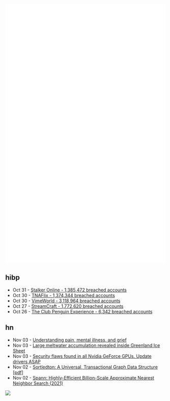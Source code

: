 ![Metrics](https://raw.githubusercontent.com/phixion/phixion/master/metrics.svg)

## hibp

<!--
for https://github.com/phixion/phixion/blob/main/.github/workflows/feeds.yml
-->
<!--START_SECTION:haveibeenpwnd-->
- Oct 31 - [Stalker Online - 1,385,472 breached accounts](https://haveibeenpwned.com/PwnedWebsites#StalkerOnline)
- Oct 30 - [TNAFlix - 1,374,344 breached accounts](https://haveibeenpwned.com/PwnedWebsites#TNAFlix)
- Oct 30 - [VimeWorld - 3,118,964 breached accounts](https://haveibeenpwned.com/PwnedWebsites#VimeWorld)
- Oct 27 - [StreamCraft - 1,772,620 breached accounts](https://haveibeenpwned.com/PwnedWebsites#StreamCraft)
- Oct 26 - [The Club Penguin Experience - 6,342 breached accounts](https://haveibeenpwned.com/PwnedWebsites#TheClubPenguinExperience)
<!--END_SECTION:haveibeenpwnd-->

## hn

<!--
for https://github.com/phixion/phixion/blob/main/.github/workflows/feeds.yml
-->
<!--START_SECTION:hn-->
- Nov 03 - [Understanding pain, mental illness, and grief](https://dhruvmethi.substack.com/p/understanding-pain-mental-illness)
- Nov 03 - [Large meltwater accumulation revealed inside Greenland Ice Sheet](https://phys.org/news/2024-10-large-meltwater-accumulation-revealed-greenland.html)
- Nov 03 - [Security flaws found in all Nvidia GeForce GPUs. Update drivers ASAP](https://www.pcworld.com/article/2504035/security-flaws-found-in-all-nvidia-geforce-gpus-update-drivers-asap.html)
- Nov 02 - [Sortledton: A Universal, Transactional Graph Data Structure [pdf]](https://www.vldb.org/pvldb/vol15/p1173-fuchs.pdf)
- Nov 02 - [Spann: Highly-Efficient Billion-Scale Approximate Nearest Neighbor Search (2021)](https://arxiv.org/abs/2111.08566)
<!--END_SECTION:hn-->

<!--
for https://yhype.me
-->
![](https://hit.yhype.me/github/profile?user_id=13013670)

